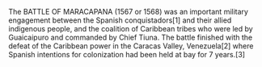 The BATTLE OF MARACAPANA (1567 or 1568) was an important military engagement between the Spanish conquistadors[1] and their allied indigenous people, and the coalition of Caribbean tribes who were led by Guaicaipuro and commanded by Chief Tiuna. The battle finished with the defeat of the Caribbean power in the Caracas Valley, Venezuela[2] where Spanish intentions for colonization had been held at bay for 7 years.[3]
